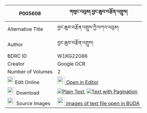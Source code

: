 |P005608|གསུང་འབུམ། བྱང་ཆུབ་བརྩོན་འགྲུས། 
| --- | --- 
|Alternative Title |བྱང་ཆུབ་བརྩོན་འགྲུས་ཀྱི་བཀའ་འབུམ།
|Author| བྱང་ཆུབ་བརྩོན་འགྲུས།
|BDRC ID | W1KG22086
|Creator | Google OCR
|Number of Volumes| 2
|<img width="25" src="https://img.icons8.com/color/25/000000/edit-property.png">Edit Online| [<img width="25" src="https://avatars.githubusercontent.com/u/45091458?s=200&v=4"> Open in Editor](http://editor.openpecha.org/P005608)
|<img width="25" src="https://img.icons8.com/fluent/48/000000/download-2.png"/>  Download | [![](https://img.icons8.com/color/20/000000/txt.png)Plain Text](https://github.com/Openpecha/P005608/releases/download/v1/sungbum_changchub_tsondru_plain_P005608.zip), [![](https://img.icons8.com/color/20/000000/txt.png)Text with Pagination](https://github.com/Openpecha/P005608/releases/download/v1/sungbum_changchub_tsondru_pages_P005608.zip)
|<img width="25" src="https://img.icons8.com/plasticine/100/000000/pictures-folder.png"/>  Source Images | [<img width="25" src="https://library.bdrc.io/icons/BUDA-small.svg"> Images of text file open in BUDA](https://library.bdrc.io/show/bdr:W1KG22086)